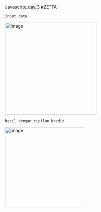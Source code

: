 Javascript_day_3
#ZETTA

```input data```

<img width="297" alt="image" src="https://user-images.githubusercontent.com/80052655/225535504-652699e7-91bc-4e04-97fd-286355201c17.png">

```hasil dengan cicilan kredit```

<img width="258" alt="image" src="https://user-images.githubusercontent.com/80052655/225535662-dbee2809-e5f2-4c6f-b154-1c8f067fda25.png">
